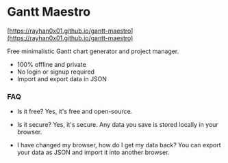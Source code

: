 # Gantt Maestro

[https://rayhan0x01.github.io/gantt-maestro](https://rayhan0x01.github.io/gantt-maestro)

Free minimalistic Gantt chart generator and project manager.

* 100% offline and private
* No login or signup required
* Import and export data in JSON

### FAQ

* Is it free?
Yes, it's free and open-source.

* Is it secure?
Yes, it's secure. Any data you save is stored locally in your browser.

* I have changed my browser, how do I get my data back?
You can export your data as JSON and import it into another browser.
